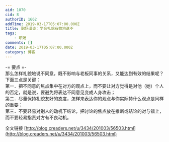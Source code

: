 ```yaml
---
aid: 1070
cid: 8
authorID: 1662
addTime: 2019-03-17T05:07:00.000Z
title: 职场漫谈：学会礼貌有效地说不
tags:
    - 职场
comments: []
date: 2019-03-17T05:07:00.000Z
category: 博客
---
```


\-= 要点 =-  
那么怎样礼貌地说不同意，既不影响与老板同事的关系，又能达到有效的结果呢？下面三点是关键：  
第一．把不同意的焦点集中在对方的观点上，而不要让对方觉得是对他（她）个人的否定，就是说，要避免将表达不同意见变成人身攻击；  
第二．尽量保持礼貌友好的态度，怎样来表达你的观点与你实际持什么观点是同样的重要；  
第三．不要轻易对别人的动机下结论，把讨论的焦点放在推断或结论的对与错上，而不要轻易指责对方有不良动机。

全文链接 [http://blog.creaders.net/u/3434/201003/56503.html](http://blog.creaders.net/u/3434/201003/56503.html)
